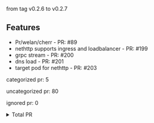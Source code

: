 from tag v0.2.6 to v0.2.7

## Features

- Pr/welan/cherr - PR: #89
- nethttp supports ingress and loadbalancer - PR: #199
- grpc stream - PR: #200
- dns load - PR: #201
- target pod for nethttp - PR: #203



categorized pr: 5

uncategorized pr: 80

ignored pr: 0

<details>
<summary>Total PR</summary>

https://github.com/spidernet-io/spiderdoctor/compare/v0.2.6...v0.2.7
</details>